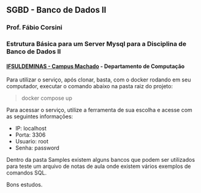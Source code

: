 ## SGBD - Banco de Dados II
### Prof. Fábio Corsini
### Estrutura Básica para um Server Mysql para a Disciplina de Banco de Dados II
#### [IFSULDEMINAS - Campus Machado](https://portal.mch.ifsuldeminas.edu.br/) - Departamento de Computação

Para utilizar o serviço, após clonar, basta, com o docker rodando em seu computador, executar o comando abaixo na pasta raiz do projeto:
> docker compose up

Para acessar o serviço, utilize a ferramenta de sua escolha e acesse com as seguintes informações:
* IP: localhost
* Porta: 3306
* Usuario: root
* Senha: password

Dentro da pasta Samples existem alguns bancos que podem ser utilizados para teste um arquivo de notas de aula onde existem vários exemplos de comandos SQL.

Bons estudos.
